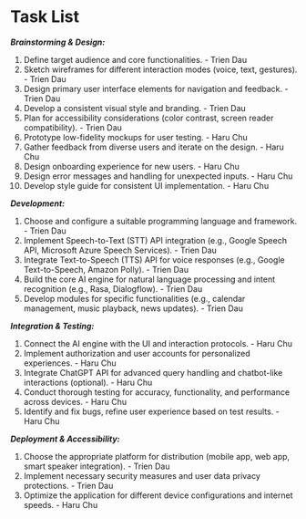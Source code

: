 # Task List

***Brainstorming & Design:***
1. Define target audience and core functionalities. - Trien Dau
2. Sketch wireframes for different interaction modes (voice, text, gestures). - Trien Dau
3. Design primary user interface elements for navigation and feedback. - Trien Dau
4. Develop a consistent visual style and branding. - Trien Dau
5. Plan for accessibility considerations (color contrast, screen reader compatibility). - Trien Dau
6. Prototype low-fidelity mockups for user testing. - Haru Chu
7. Gather feedback from diverse users and iterate on the design. - Haru Chu
8. Design onboarding experience for new users. - Haru Chu
9. Design error messages and handling for unexpected inputs. - Haru Chu
10. Develop style guide for consistent UI implementation. - Haru Chu

***Development:***
1. Choose and configure a suitable programming language and framework. - Trien Dau
2. Implement Speech-to-Text (STT) API integration (e.g., Google Speech API, Microsoft Azure Speech Services). - Trien Dau
3. Integrate Text-to-Speech (TTS) API for voice responses (e.g., Google Text-to-Speech, Amazon Polly). - Trien Dau
4. Build the core AI engine for natural language processing and intent recognition (e.g., Rasa, Dialogflow). - Trien Dau
5. Develop modules for specific functionalities (e.g., calendar management, music playback, news updates). - Trien Dau

***Integration & Testing:***
1. Connect the AI engine with the UI and interaction protocols. - Haru Chu
2. Implement authorization and user accounts for personalized experiences. - Haru Chu
3. Integrate ChatGPT API for advanced query handling and chatbot-like interactions (optional). - Haru Chu
4. Conduct thorough testing for accuracy, functionality, and performance across devices. - Haru Chu
5. Identify and fix bugs, refine user experience based on test results. - Haru Chu

***Deployment & Accessibility:***
1. Choose the appropriate platform for distribution (mobile app, web app, smart speaker integration). - Trien Dau
2. Implement necessary security measures and user data privacy protections. - Trien Dau
3. Optimize the application for different device configurations and internet speeds. - Haru Chu
